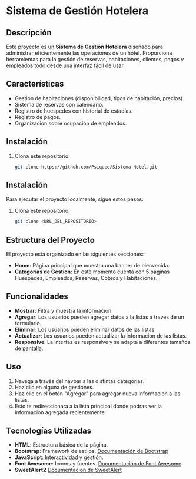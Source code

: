 # Sistema de Gestión Hotelera

## Descripción
Este proyecto es un **Sistema de Gestión Hotelera** diseñado para administrar eficientemente las operaciones de un hotel. Proporciona herramientas para la gestión de reservas, habitaciones, clientes, pagos y empleados todo desde una interfaz fácil de usar.

## Características
- Gestión de habitaciones (disponibilidad, tipos de habitación, precios).
- Sistema de reservas con calendario.
- Registro de huespedes con historial de estadías.
- Registro de pagos.
- Organizacion sobre ocupación de empleados.



## Instalación
1. Clona este repositorio:
   ```bash
   git clone https://github.com/Psiquee/Sistema-Hotel.git

## Instalación
Para ejecutar el proyecto localmente, sigue estos pasos:
1. Clona este repositorio.
   ```bash
   git clone <URL_DEL_REPOSITORIO>
   ```

## Estructura del Proyecto
El proyecto está organizado en las siguientes secciones:

- **Home**: Página principal que muestra una banner de bienvenida.
- **Categorías de Gestion**: En este momento cuenta con 5 páginas Huespedes, Empleados, Reservas, Cobros y Habitaciones.


## Funcionalidades

- **Mostrar**: Filtra y muestra la informacion.
- **Agregar**: Los usuarios pueden agregar datos a la listas a traves de un formulario.
- **Eliminar**: Los usuarios pueden eliminar datos de las listas.
- **Actualizar**: Los usuarios pueden actualizar la informacion de las listas.
- **Responsive**: La interfaz es responsive y se adapta a diferentes tamaños de pantalla.



## Uso

1. Navega a través del navbar a las distintas categorias.
2.  Haz clic en alguna de gestiones.
3. Haz clic en el botón "Agregar" para agregar nueva informacion a las listas.
4. Esto te redireccionara a la lista principal donde podras ver la informacion agregada recientemente.



## Tecnologías Utilizadas
- **HTML**: Estructura básica de la página.
- **Bootstrap**: Framework de estilos. [Documentación de Bootstrap](https://getbootstrap.com/docs/5.3/getting-started/introduction/)
- **JavaScript**: Interactividad y gestión.
- **Font Awesome**: Iconos y fuentes. [Documentación de Font Awesome](https://fontawesome.com/)
- **SweetAlert2**   [Documentacion de SweetAlert](https://sweetalert2.github.io/)

